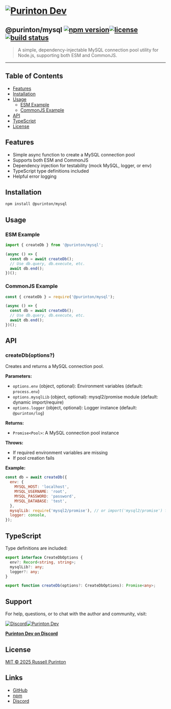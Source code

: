# [![Purinton Dev](https://purinton.us/logos/brand.png)](https://discord.gg/QSBxQnX7PF)

## @purinton/mysql [![npm version](https://img.shields.io/npm/v/@purinton/mysql.svg)](https://www.npmjs.com/package/@purinton/mysql)[![license](https://img.shields.io/github/license/purinton/mysql.svg)](LICENSE)[![build status](https://github.com/purinton/mysql/actions/workflows/nodejs.yml/badge.svg)](https://github.com/purinton/mysql/actions)

> A simple, dependency-injectable MySQL connection pool utility for Node.js, supporting both ESM and CommonJS.

---

## Table of Contents

- [Features](#features)
- [Installation](#installation)
- [Usage](#usage)
  - [ESM Example](#esm-example)
  - [CommonJS Example](#commonjs-example)
- [API](#api)
- [TypeScript](#typescript)
- [License](#license)

## Features

- Simple async function to create a MySQL connection pool
- Supports both ESM and CommonJS
- Dependency injection for testability (mock MySQL, logger, or env)
- TypeScript type definitions included
- Helpful error logging

## Installation

```bash
npm install @purinton/mysql
```

## Usage

### ESM Example

```js
import { createDb } from '@purinton/mysql';

(async () => {
  const db = await createDb();
  // Use db.query, db.execute, etc.
  await db.end();
})();
```

### CommonJS Example

```js
const { createDb } = require('@purinton/mysql');

(async () => {
  const db = await createDb();
  // Use db.query, db.execute, etc.
  await db.end();
})();
```

## API

### createDb(options?)

Creates and returns a MySQL connection pool.

**Parameters:**

- `options.env` (object, optional): Environment variables (default: `process.env`)
- `options.mysqlLib` (object, optional): mysql2/promise module (default: dynamic import/require)
- `options.logger` (object, optional): Logger instance (default: `@purinton/log`)

**Returns:**

- `Promise<Pool>`: A MySQL connection pool instance

**Throws:**

- If required environment variables are missing
- If pool creation fails

**Example:**

```js
const db = await createDb({
  env: {
    MYSQL_HOST: 'localhost',
    MYSQL_USERNAME: 'root',
    MYSQL_PASSWORD: 'password',
    MYSQL_DATABASE: 'test',
  },
  mysqlLib: require('mysql2/promise'), // or import('mysql2/promise') for ESM
  logger: console,
});
```

## TypeScript

Type definitions are included:

```ts
export interface CreateDbOptions {
  env?: Record<string, string>;
  mysqlLib?: any;
  logger?: any;
}

export function createDb(options?: CreateDbOptions): Promise<any>;
```

## Support

For help, questions, or to chat with the author and community, visit:

[![Discord](https://purinton.us/logos/discord_96.png)](https://discord.gg/QSBxQnX7PF)[![Purinton Dev](https://purinton.us/logos/purinton_96.png)](https://discord.gg/QSBxQnX7PF)

**[Purinton Dev on Discord](https://discord.gg/QSBxQnX7PF)**

## License

[MIT © 2025 Russell Purinton](LICENSE)

## Links

- [GitHub](https://github.com/purinton/mysql)
- [npm](https://www.npmjs.com/package/@purinton/mysql)
- [Discord](https://discord.gg/QSBxQnX7PF)
